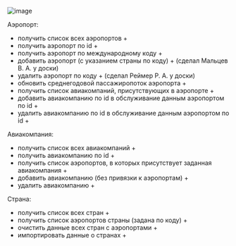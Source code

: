 ![image](https://github.com/user-attachments/assets/323db594-f35c-42a4-83b5-e62e329b2dea)
 
Аэропорт:
- получить список всех аэропортов +
- получить аэропорт по id +
- получить аэропорт по международному коду +
- добавить аэропорт (с указанием страны по коду) + (сделал Мальцев В. А. у доски)
- удалить аэропорт по коду + (сделал Реймер Р. А. у доски)
- обновить среднегодовой пассажиропоток аэропорта +
- получить список авиакомпаний, присутствующих в аэропорте +
- добавить авиакомпанию по id в обслуживание данным аэропортом по id +
- удалить авиакомпанию по id в обслуживание данным аэропортом по id +
  
Авиакомпания:
- получить список всех авиакомпаний +
- получить авиакомпанию по id +
- получить список аэропортов, в которых присутствует заданная авиакомпания +
- добавить авиакомпанию (без привязки к аэропортам) +
- удалить авиакомпанию +
  
Страна:
- получить список всех стран +
- получить список аэропортов страны (задана по коду) +
- очистить данные всех стран с аэропортами +
- импортировать данные о странах +
